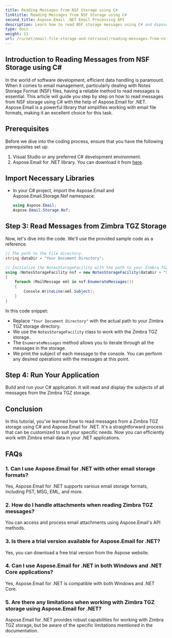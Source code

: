 ```yaml
---
title: Reading Messages from NSF Storage using C#
linktitle: Reading Messages from NSF Storage using C#
second_title: Aspose.Email .NET Email Processing API
description: Learn how to read NSF storage messages using C# and Aspose.Email for .NET. A step-by-step guide with code examples.
type: docs
weight: 11
url: /ru/net/email-file-storage-and-retrieval/reading-messages-from-nsf-storage-using-csharp/
---
```


## Introduction to Reading Messages from NSF Storage using C#

In the world of software development, efficient data handling is paramount. When it comes to email management, particularly dealing with Notes Storage Format (NSF) files, having a reliable method to read messages is essential. This article will guide you step by step on how to read messages from NSF storage using C# with the help of Aspose.Email for .NET. Aspose.Email is a powerful library that simplifies working with email file formats, making it an excellent choice for this task.

## Prerequisites

Before we dive into the coding process, ensure that you have the following prerequisites set up:

1. Visual Studio or any preferred C# development environment.
2. Aspose.Email for .NET library. You can download it from [here](https://releases.aspose.com/email/net).


## Import Necessary Libraries
- In your C# project, import the Aspose.Email and Aspose.Email.Storage.Nsf namespace:
    ```csharp
    using Aspose.Email;
	Aspose.Email.Storage.Nsf;
    ```

## Step 3: Read Messages from Zimbra TGZ Storage
Now, let's dive into the code. We'll use the provided sample code as a reference.

```csharp
// The path to the File directory.
string dataDir = "Your Document Directory";

// Initialize the NotesStorageFacility with the path to your Zimbra TGZ storage.
using (NotesStorageFacility nsf = new NotesStorageFacility(dataDir + "SampleNSF.nsf"))
{
    foreach (MailMessage eml in nsf.EnumerateMessages())
    {
        Console.WriteLine(eml.Subject);
    }
}
```

In this code snippet:
- Replace `"Your Document Directory"` with the actual path to your Zimbra TGZ storage directory.
- We use the `NotesStorageFacility` class to work with the Zimbra TGZ storage.
- The `EnumerateMessages` method allows you to iterate through all the messages in the storage.
- We print the subject of each message to the console. You can perform any desired operations with the messages at this point.

## Step 4: Run Your Application
Build and run your C# application. It will read and display the subjects of all messages from the Zimbra TGZ storage.

## Conclusion

In this tutorial, you've learned how to read messages from a Zimbra TGZ storage using C# and Aspose.Email for .NET. It's a straightforward process that can be customized to suit your specific needs. Now you can efficiently work with Zimbra email data in your .NET applications.

## FAQs

### 1. Can I use Aspose.Email for .NET with other email storage formats?
Yes, Aspose.Email for .NET supports various email storage formats, including PST, MSG, EML, and more.

### 2. How do I handle attachments when reading Zimbra TGZ messages?
You can access and process email attachments using Aspose.Email's API methods.

### 3. Is there a trial version available for Aspose.Email for .NET?
Yes, you can download a free trial version from the Aspose website.

### 4. Can I use Aspose.Email for .NET in both Windows and .NET Core applications?
Yes, Aspose.Email for .NET is compatible with both Windows and .NET Core.

### 5. Are there any limitations when working with Zimbra TGZ storage using Aspose.Email for .NET?
Aspose.Email for .NET provides robust capabilities for working with Zimbra TGZ storage, but be aware of the specific limitations mentioned in the documentation.